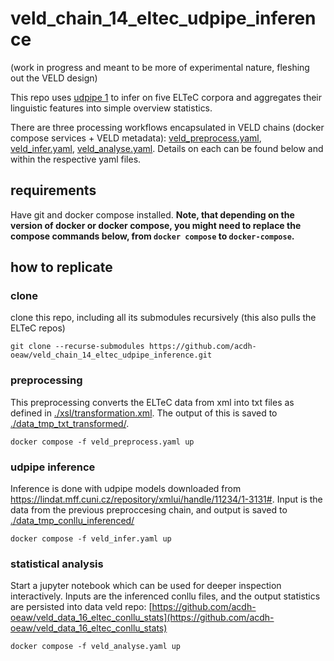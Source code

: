 # veld_chain_14_eltec_udpipe_inference

(work in progress and meant to be more of experimental nature, fleshing out the VELD design)

This repo uses [udpipe 1](https://ufal.mff.cuni.cz/udpipe/1) to infer on five ELTeC corpora and
aggregates their linguistic features into simple overview statistics. 

There are three processing workflows encapsulated in VELD chains (docker compose services + VELD
metadata): [veld_preprocess.yaml](./veld_preprocess.yaml), [veld_infer.yaml](./veld_infer.yaml),
[veld_analyse.yaml](./veld_analyse.yaml). Details on each can be found below and within the
respective yaml files.

## requirements

Have git and docker compose installed. **Note, that depending on the version of docker or docker
compose, you might need to replace the compose commands below, from `docker compose` to
`docker-compose`.**

## how to replicate

### clone

clone this repo, including all its submodules recursively (this also pulls the ELTeC repos)

```
git clone --recurse-submodules https://github.com/acdh-oeaw/veld_chain_14_eltec_udpipe_inference.git
```

### preprocessing

This preprocessing converts the ELTeC data from xml into txt files as defined in
[./xsl/transformation.xml](./xsl/transformation.xsl). The output of this is saved to
[./data_tmp_txt_transformed/](./data_tmp_txt_transformed/).

```
docker compose -f veld_preprocess.yaml up
```

### udpipe inference

Inference is done with udpipe models downloaded from
https://lindat.mff.cuni.cz/repository/xmlui/handle/11234/1-3131#. Input is the data from the
previous preproccesing chain, and output is saved to
[./data_tmp_conllu_inferenced/](./data_tmp_conllu_inferenced/)

```
docker compose -f veld_infer.yaml up
```

### statistical analysis

Start a jupyter notebook which can be used for deeper inspection interactively. Inputs are the
inferenced conllu files, and the output statistics are persisted into data veld repo:
[https://github.com/acdh-oeaw/veld_data_16_eltec_conllu_stats](https://github.com/acdh-oeaw/veld_data_16_eltec_conllu_stats)

```
docker compose -f veld_analyse.yaml up
```


